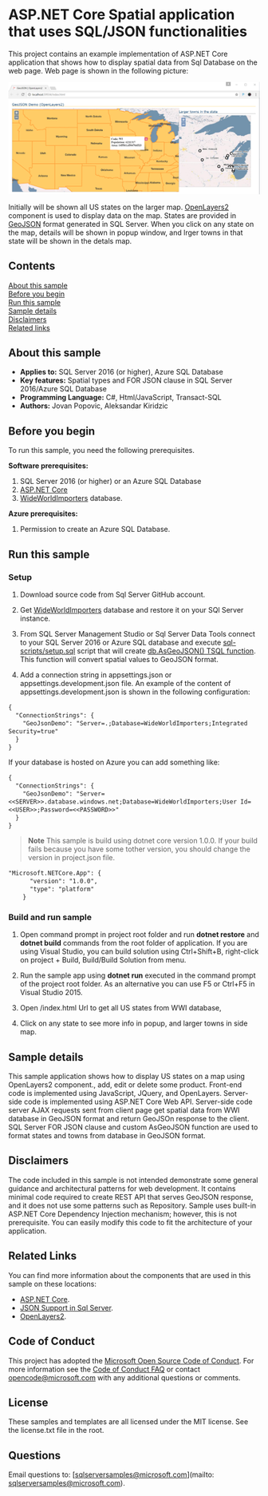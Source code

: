 # ASP.NET Core Spatial application that uses SQL/JSON functionalities 

This project contains an example implementation of ASP.NET Core application that shows how to display spatial data from Sql Database on the web page. Web page is shown in the following picture:

![Web App that displays US states and towns](../../../../../media/features/json-geojson-states-app.png)

Initially will be shown all US states on the larger map. [OpenLayers2](http://openlayers.org/two/) component is used to display data on the map. States are provided in [GeoJSON](http://geojson.org/) format generated in SQL Server.
When you click on any state on the map, details will be shown in popup window, and lrger towns in that state will be shown in the detals map.

## Contents

[About this sample](#about-this-sample)<br/>
[Before you begin](#before-you-begin)<br/>
[Run this sample](#run-this-sample)<br/>
[Sample details](#sample-details)<br/>
[Disclaimers](#disclaimers)<br/>
[Related links](#related-links)<br/>

<a name=about-this-sample></a>

## About this sample

- **Applies to:** SQL Server 2016 (or higher), Azure SQL Database
- **Key features:** Spatial types and FOR JSON clause in SQL Server 2016/Azure SQL Database
- **Programming Language:** C#, Html/JavaScript, Transact-SQL
- **Authors:** Jovan Popovic, Aleksandar Kiridzic

<a name=before-you-begin></a>

## Before you begin

To run this sample, you need the following prerequisites.

**Software prerequisites:**

1. SQL Server 2016 (or higher) or an Azure SQL Database
2. [ASP.NET Core](https://www.microsoft.com/net/core#windowscmd)
3. [WideWorldImporters](https://github.com/Microsoft/sql-server-samples/releases/tag/wide-world-importers-v1.0) database.

**Azure prerequisites:**

1. Permission to create an Azure SQL Database.

<a name=run-this-sample></a>

## Run this sample

### Setup

1. Download source code from Sql Server GitHub account.

2. Get [WideWorldImporters](https://github.com/Microsoft/sql-server-samples/releases/tag/wide-world-importers-v1.0) database and restore it on your SQl Server instance. 

3. From SQL Server Management Studio or Sql Server Data Tools connect to your SQL Server 2016 or Azure SQL database and execute [sql-scripts/setup.sql](sql-scripts/setup.sql) script that will create [db.AsGeoJSON() TSQL function](https://blogs.msdn.microsoft.com/sqlserverstorageengine/2016/01/13/returning-spatial-data-in-geojson-format-part-2/#comments). This function will convert spatial values to GeoJSON format.

4. Add a connection string in appsettings.json or appsettings.development.json file. An example of the content of appsettings.development.json is shown in the following configuration:

```
{
  "ConnectionStrings": {
    "GeoJsonDemo": "Server=.;Database=WideWorldImporters;Integrated Security=true"
  }
}
```

If your database is hosted on Azure you can add something like:
```
{
  "ConnectionStrings": {
    "GeoJsonDemo": "Server=<<SERVER>>.database.windows.net;Database=WideWorldImporters;User Id=<<USER>>;Password=<<PASSWORD>>"
  }
}
```

>**Note**
> This sample is build using dotnet core version 1.0.0. If your build fails because you have some tother version, you should change the version in project.json file.
```
"Microsoft.NETCore.App": {
      "version": "1.0.0",
      "type": "platform"
    }
```

### Build and run sample

1. Open command prompt in project root folder and run **dotnet restore** and **dotnet build** commands from the root folder of application. If you are using Visual Studio, you can build solution using Ctrl+Shift+B, right-click on project + Build, Build/Build Solution from menu. 

2. Run the sample app using **dotnet run** executed in the command prompt of the project root folder. As an alternative you can use F5 or Ctrl+F5 in Visual Studio 2015.  
  1. Open /index.html Url to get all US states from WWI database,
  2. Click on any state to see more info in popup, and larger towns in side map.

<a name=sample-details></a>

## Sample details

This sample application shows how to display US states on a map using OpenLayers2 component., add, edit or delete some product.
Front-end code is implemented using JavaScript, JQuery, and OpenLayers.
Server-side code is implemented using ASP.NET Core Web API. Server-side code server AJAX requests sent from client page get spatial data from WWI database in GeoJSON format and return GeoJSOn response to the client. 
SQL Server FOR JSON clause and custom AsGeoJSON function are used to format states and towns from database in GeoJSON format.

<a name=disclaimers></a>

## Disclaimers
The code included in this sample is not intended demonstrate some general guidance and architectural patterns for web development. It contains minimal code required to create REST API that serves GeoJSON response, and it does not use some patterns such as Repository. Sample uses built-in ASP.NET Core Dependency Injection mechanism; however, this is not prerequisite.
You can easily modify this code to fit the architecture of your application.

<a name=related-links></a>

## Related Links

You can find more information about the components that are used in this sample on these locations: 
- [ASP.NET Core](http://www.asp.net/core).
- [JSON Support in Sql Server](https://msdn.microsoft.com/en-us/library/dn921897.aspx).
- [OpenLayers2](http://openlayers.org/two/).

## Code of Conduct
This project has adopted the [Microsoft Open Source Code of Conduct](https://opensource.microsoft.com/codeofconduct/). For more information see the [Code of Conduct FAQ](https://opensource.microsoft.com/codeofconduct/faq/) or contact [opencode@microsoft.com](mailto:opencode@microsoft.com) with any additional questions or comments.

## License
These samples and templates are all licensed under the MIT license. See the license.txt file in the root.

## Questions
Email questions to: [sqlserversamples@microsoft.com](mailto: sqlserversamples@microsoft.com).
